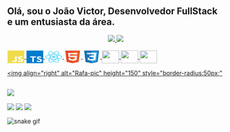 ## Olá, sou o João Victor, Desenvolvedor FullStack e um entusiasta da área.
<div align="center">
  <a href="https://github.com/iamjvictor">
  <img height="180em" src="https://github-readme-stats.vercel.app/api?username=iamjvictor&show_icons=true&theme=midnight-purple&include_all_commits=true&count_private=true"/>
  <img height="180em" src="https://github-readme-stats.vercel.app/api/top-langs/?username=iamjvictor&layout=compact&langs_count=7&theme=midnight-purple"/>
</div>
<div style="display: inline_block"><br>
  <img align="center" height="30" width="40" src="https://raw.githubusercontent.com/devicons/devicon/master/icons/javascript/javascript-plain.svg">
  <img align="center" height="30" width="40" src="https://raw.githubusercontent.com/devicons/devicon/master/icons/typescript/typescript-plain.svg">
  <img align="center" height="30" width="40" src="https://raw.githubusercontent.com/devicons/devicon/master/icons/react/react-original.svg">
  <img align="center" height="30" width="40" src="https://raw.githubusercontent.com/devicons/devicon/master/icons/html5/html5-original.svg">
  <img align="center" height="30" width="40" src="https://raw.githubusercontent.com/devicons/devicon/master/icons/css3/css3-original.svg">
  <img align="center" height="30" width="40" src='https://cdn.jsdelivr.net/gh/devicons/devicon/icons/devicon/nodejs-original.svg'>
  <img align="center" height="30" width="40" src='https://cdn.jsdelivr.net/gh/devicons/devicon/icons/devicon/mysql-original.svg'>
  <img align="center" height="30" width="40" src='https://cdn.jsdelivr.net/gh/devicons/devicon/icons/devicon/npm-original.svg'>
 
  <img align="right" alt="Rafa-pic" height="150" style="border-radius:50px;" 
</div>
  
  ##
 
<div> 
   <a href="https://instagram.com/joaocrf_81" target="_blank"><img src=["https://img.shields.io/badge/-Instagram-%23E4405F?style=for-the-badge&logo=black&logoColor=black](https://www.google.com/url?sa=i&url=https%3A%2F%2Fbr.pinterest.com%2Fpin%2F566116615660165074%2F&psig=AOvVaw1V5k-8l0G7seLV6KN3_Hy4&ust=1668398721748000&source=images&cd=vfe&ved=0CBAQjRxqFwoTCMCYstujqvsCFQAAAAAdAAAAABAE)" target="_blank"></a>
 	
 <a href="https://discord.gg/wagxzStdcR" target="_blank"><img src="https://img.shields.io/badge/Discord-7289DA?style=for-the-badge&logo=discord&logoColor=white" target="_blank"></a> 
  <a href = "mailto:contatorafaballerini@gmail.com"><img src="https://img.shields.io/badge/-Gmail-%23333?style=for-the-badge&logo=gmail&logoColor=white" target="_blank"></a>
  <a href="https://www.linkedin.com/in/rafaella-ballerini-45875016a" target="_blank"><img src="https://img.shields.io/badge/-LinkedIn-%230077B5?style=for-the-badge&logo=linkedin&logoColor=white" target="_blank"></a> 
 
![snake gif](https://github.com/iamjvictor/iamjvictor/blob/output/github-contribution-grid-snake.svg)
 
</div>
